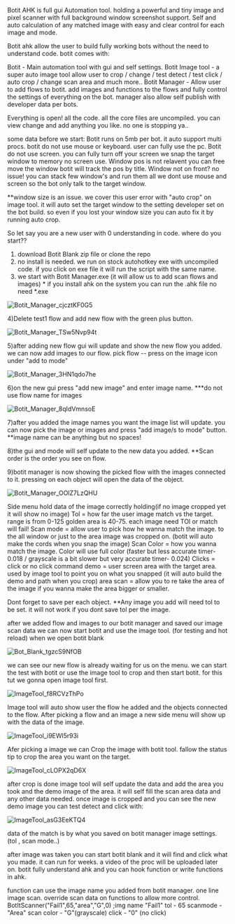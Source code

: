 Botit AHK is full gui Automation tool.
holding a powerful and tiny image and pixel scanner with full background window screenshot support.
Self and auto calculation of any matched image with easy and clear control for each image and mode.

Botit ahk allow the user to build fully working bots without the need to understand code.
botit comes with:

Botit - Main automation tool with gui and self settings.
Botit Image tool - a super auto image tool allow user to crop / change / test detect / test click / auto crop / change scan area and much more..
Botit Manager - Allow user to add flows to botit. add images and functions to the flows and fully control the settings of everything on the bot. 
                manager also allow self publish with developer data per bots.


Everything is open!
all the code. all the core files are uncompiled. you can view change and add anything you like. no one is stopping ya..

some data before we start:
Botit runs on 5mb per bot. it auto support multi procs.
botit do not use mouse or keyboard. user can fully use the pc.
Botit do not use screen. you can fully turn off your screen we snap the target window to memory no screen use.
Window pos is not relavent you can free move the window botit will track the pos by title.
Window not on front? no issue! you can stack few window's and run them all we dont use mouse and screen so the bot only talk to the target window.

**window size is an issue. we cover this user error with "auto crop" on image tool. it will auto set the target window to the setting developer set on the bot build.
  so even if you lost your window size you can auto fix it by running auto crop.


So let say you are a new user with 0 understanding in code. where do you start??

1) download Botit Blank zip file or clone the repo
2) no install is needed. we run on stock autohotkey exe with uncompiled code. if you click on exe file it will run the script with the same name.
3) we start with Botit Manager.exe (it will allow us to add scan flows and images) * if you install ahk on the system you can run the .ahk file no need *.exe

![Botit_Manager_cjcztKF0G5](https://user-images.githubusercontent.com/52171360/101281147-2b111180-37d6-11eb-932e-c0cd1a1c72ab.png)

4)Delete test1 flow and add new flow with the green plus button.

![Botit_Manager_TSw5Nvp94t](https://user-images.githubusercontent.com/52171360/101281176-5c89dd00-37d6-11eb-87c1-7a055a78bc42.png)

5)after adding new flow gui will update and show the new flow you added. we can now add images to our flow.
  pick flow  -- press on the image icon under "add to mode"

![Botit_Manager_3HN1qdo7he](https://user-images.githubusercontent.com/52171360/101281250-b094c180-37d6-11eb-8760-0d3b93569faa.png)

6)on the new gui press "add new image" and enter image name.  ***do not use flow name for images

![Botit_Manager_8qIdVmnsoE](https://user-images.githubusercontent.com/52171360/101281306-e6d24100-37d6-11eb-8d13-4dde015e93a7.png)  

7)after you added the image names you want the image list will update. you can now pick the image or images and press "add image/s to mode" button. **image name can be anything but no spaces!

8)the gui and mode will self update to the new data you added. **Scan order is the order you see on flow.

9)botit manager is now showing the picked flow with the images connected to it. pressing on each object will open the data of the object.

![Botit_Manager_OOlZ7LzQHU](https://user-images.githubusercontent.com/52171360/101281461-a8895180-37d7-11eb-8998-e0b6165e2530.png)

Side menu hold data of the image correctly holding(if no image cropped yet it will show no image)
Tol = how far the user image match vs the target. range is from 0-125 golden area is 40-75. each image need TOl or match will fail!
Scan mode = allow user to pick how he wanna match the image. to the all window or just to the area image was cropped on. (botit will auto make the cords when you snap the    image)
Scan Color = how you wanna match the image. Color will use full color (faster but less accurate timer- 0.018 / grayscale is a bit slower but very accurate timer- 0.024)
Clicks = click or no click command
demo = user screen area with the target area. used by image tool to point you on what you snapped (it will auto build the demo and path when you crop)
area scan = allow you to re take the area of the image if you wanna make the area bigger or smaller.

Dont forget to save per each object.
**Any image you add will need tol to be set. it will not work if you dont save tol per the image.

after we added flow and images to our botit manager and saved our image scan data we can now start botit and use the image tool. (for testing and hot reload)
when we open botit blank 

![Bot_Blank_tgzcS9NfOB](https://user-images.githubusercontent.com/52171360/101281703-3c0f5200-37d9-11eb-9298-792872abe803.png)

we can see our new flow is already waiting for us on the menu.
we can start the test with botit or use the image tool to crop and then start botit.
for this tut we gonna open image tool first.

![ImageTool_f8RCVzThPo](https://user-images.githubusercontent.com/52171360/101281740-72e56800-37d9-11eb-97a9-94ffeae2fc90.png)

Image tool will auto show user the flow he added and the objects connected to the flow.
After picking a flow and an image a new side menu will show up with the data of the image.

![ImageTool_i9EWl5r93i](https://user-images.githubusercontent.com/52171360/101281762-9f00e900-37d9-11eb-8a9a-117cc1310fcf.png)

Afer picking a image we can Crop the image with botit tool. fallow the status tip to crop the area you want on the target.

![ImageTool_cLOPX2qD6X](https://user-images.githubusercontent.com/52171360/101281817-133b8c80-37da-11eb-848b-8f9951a8d80f.png)

after crop is done image tool will self update the data and add the area you took and the demo image of the area.
it will self fill the scan area data and any other data needed.
once image is cropped and you can see the new demo image you can test detect and click with:

![ImageTool_asG3EeKTQ4](https://user-images.githubusercontent.com/52171360/101281864-54cc3780-37da-11eb-85f1-f146ee7b1760.png)

data of the match is by what you saved on botit manager image settings. (tol , scan mode..)

after image was taken you can start botit blank and it will find and click what you made. it can run for weeks.
a video of the proc will be uploaded later on.
botit fully understand ahk and you can hook function or write functions in ahk.

function can use the image name you added from botit manager.
one line image scan. override scan data on functions to allow more control.
BotItScanner("Fail1",65,"area","G",0) ;img name "Fail1" tol - 65  scanmode - "Area"  scan color - "G"(grayscale)  click - "0" (no click)

